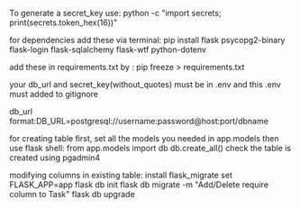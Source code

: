 To generate a secret_key use:
python -c "import secrets; print(secrets.token_hex(16))"

for dependencies add these via terminal:
pip install flask psycopg2-binary flask-login flask-sqlalchemy flask-wtf python-dotenv

add these in requirements.txt by :
pip freeze > requirements.txt

your db_url and secret_key(without_quotes) must be in .env and this .env must added to gitignore

db_url format:DB_URL=postgresql://username:password@host:port/dbname

for creating table  first, set all the models you needed in app.models then use flask shell:
    from app.models import db
    db.create_all()
    check the table is created using pgadmin4

modifying columns in existing table:
    install flask_migrate
    set FLASK_APP=app
    flask db init
    flask db migrate -m "Add/Delete require column to Task"
    flask db upgrade

